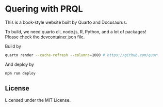 # Quering with PRQL

This is a book-style website built by Quarto and Docusaurus.

To build, we need quarto cli, node.js, R, Python, and a lot of packages!
Please check the [devcontainer.json](.devcontainer/devcontainer.json) file.

Build by

```sh
quarto render --cache-refresh --columns=1000 # https://github.com/quarto-dev/quarto-cli/issues/8332
```

And deploy by

```sh
npm run deploy
```

## License

Licensed under the MIT License.
